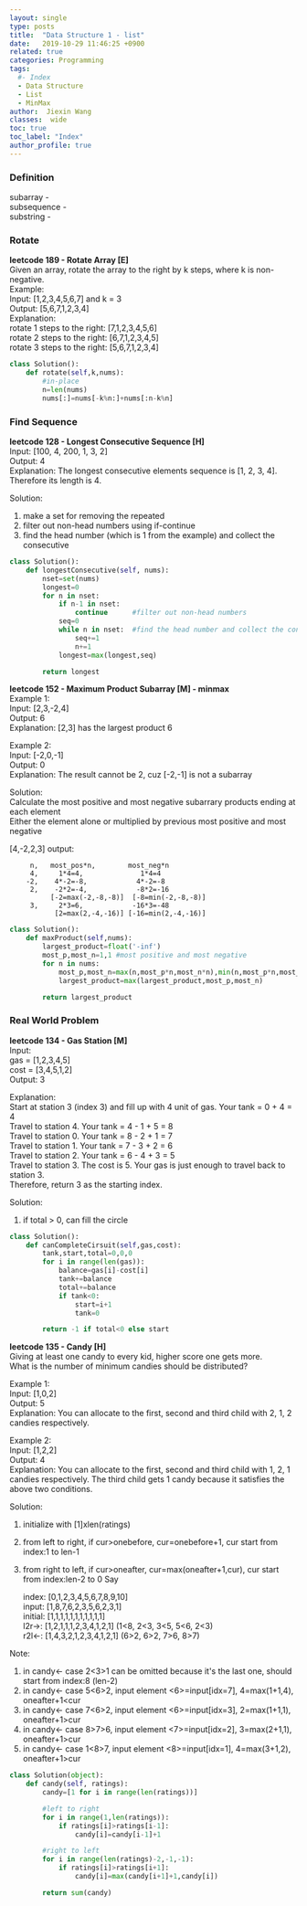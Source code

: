 ```yaml
---
layout: single
type: posts
title:  "Data Structure 1 - list"
date:   2019-10-29 11:46:25 +0900
related: true
categories: Programming
tags:
  #- Index
  - Data Structure
  - List
  - MinMax
author:  Jiexin Wang
classes:  wide
toc: true
toc_label: "Index"
author_profile: true
---
```


### Definition  
subarray -   
subsequence -  
substring -

### Rotate  

**leetcode 189 - Rotate Array [E]**  
Given an array, rotate the array to the right by k steps, where k is non-negative.  
Example:  
Input: [1,2,3,4,5,6,7] and k = 3  
Output: [5,6,7,1,2,3,4]  
Explanation:  
rotate 1 steps to the right: [7,1,2,3,4,5,6]  
rotate 2 steps to the right: [6,7,1,2,3,4,5]  
rotate 3 steps to the right: [5,6,7,1,2,3,4]  

```python
class Solution():
    def rotate(self,k,nums):
        #in-place
        n=len(nums)
        nums[:]=nums[-k%n:]+nums[:n-k%n]
```

### Find Sequence

**leetcode 128 - Longest Consecutive Sequence [H]**   
Input: [100, 4, 200, 1, 3, 2]  
Output: 4  
Explanation: The longest consecutive elements sequence is [1, 2, 3, 4]. Therefore its length is 4.  

Solution:
1. make a set for removing the repeated  
2. filter out non-head numbers using if-continue  
3. find the head number (which is 1 from the example) and collect the consecutive

```python
class Solution():
    def longestConsecutive(self, nums):
        nset=set(nums)
        longest=0
        for n in nset:
            if n-1 in nset:
                continue      #filter out non-head numbers
            seq=0
            while n in nset:  #find the head number and collect the consecutive
                seq+=1
                n+=1
            longest=max(longest,seq)

        return longest               
```   

**leetcode 152 - Maximum Product Subarray [M] - minmax**  
Example 1:  
Input: [2,3,-2,4]  
Output: 6  
Explanation: [2,3] has the largest product 6  

Example 2:  
Input: [-2,0,-1]  
Output: 0  
Explanation: The result cannot be 2, cuz [-2,-1] is not a subarray  

Solution:  
Calculate the most positive and most negative subarrary products ending at each element  
Either the element alone or multiplied by previous most positive and most negative

[4,-2,2,3] output:  

         n,   most_pos*n,        most_neg*n  
         4,     1*4=4,              1*4=4
        -2,    4*-2=-8,            4*-2=-8
         2,    -2*2=-4,            -8*2=-16   
              [-2=max(-2,-8,-8)]  [-8=min(-2,-8,-8)]
         3,     2*3=6,            -16*3=-48
               [2=max(2,-4,-16)] [-16=min(2,-4,-16)]


```python
class Solution():
    def maxProduct(self,nums):
        largest_product=float('-inf')
        most_p,most_n=1,1 #most positive and most negative
        for n in nums:
            most_p,most_n=max(n,most_p*n,most_n*n),min(n,most_p*n,most_n*n)
            largest_product=max(largest_product,most_p,most_n)

        return largest_product
```



### Real World Problem
**leetcode 134 - Gas Station [M]**   
Input:     
gas  = [1,2,3,4,5]  
cost = [3,4,5,1,2]  
Output: 3  

Explanation:  
Start at station 3 (index 3) and fill up with 4 unit of gas. Your tank = 0 + 4 = 4  
Travel to station 4. Your tank = 4 - 1 + 5 = 8  
Travel to station 0. Your tank = 8 - 2 + 1 = 7  
Travel to station 1. Your tank = 7 - 3 + 2 = 6  
Travel to station 2. Your tank = 6 - 4 + 3 = 5  
Travel to station 3. The cost is 5. Your gas is just enough to travel back to station 3.  
Therefore, return 3 as the starting index.  

Solution:  
1. if total > 0, can fill the circle  

```python
class Solution():
    def canCompleteCirsuit(self,gas,cost):
        tank,start,total=0,0,0
        for i in range(len(gas)):
            balance=gas[i]-cost[i]
            tank+=balance
            total+=balance
            if tank<0:
                start=i+1
                tank=0

        return -1 if total<0 else start
```

**leetcode 135 - Candy [H]**  
Giving at least one candy to every kid, higher score one gets more.  
What is the number of minimum candies should be distributed?  

Example 1:  
Input: [1,0,2]  
Output: 5  
Explanation: You can allocate to the first, second and third child with 2, 1, 2 candies respectively.  

Example 2:  
Input: [1,2,2]  
Output: 4  
Explanation: You can allocate to the first, second and third child with 1, 2, 1 candies respectively. The third child gets 1 candy because it satisfies the above two conditions.  

Solution:  
1. initialize with [1]xlen(ratings)  
2. from left to right, if cur>onebefore, cur=onebefore+1, cur start from index:1 to len-1
3. from right to left, if cur>oneafter, cur=max(oneafter+1,cur), cur start from index:len-2 to 0
Say   

    index:  [0,1,2,3,4,5,6,7,8,9,10]  
    input:  [1,8,7,6,2,3,5,6,2,3,1]     
    initial:  [1,1,1,1,1,1,1,1,1,1,1]      
    l2r->:  [1,2,1,1,1,2,3,4,1,2,1] (1<8, 2<3, 3<5, 5<6, 2<3)  
    r2l<-:  [1,4,3,2,1,2,3,4,1,2,1] (6>2, 6>2, 7>6, 8>7)  

Note:  
1. in candy<- case 2<3>1 can be omitted because it's the last one, should start from index:8 (len-2)  
2. in candy<- case 5<6>2, input element <6>=input[idx=7], 4=max(1+1,4), oneafter+1<cur
3. in candy<- case 7<6>2, input element <6>=input[idx=3], 2=max(1+1,1), oneafter+1>cur
4. in candy<- case 8>7>6, input element <7>=input[idx=2], 3=max(2+1,1), oneafter+1>cur
5. in candy<- case 1<8>7, input element <8>=input[idx=1], 4=max(3+1,2), oneafter+1>cur  

```python
class Solution(object):
    def candy(self, ratings):
        candy=[1 for i in range(len(ratings))]

        #left to right
        for i in range(1,len(ratings)):
            if ratings[i]>ratings[i-1]:
                candy[i]=candy[i-1]+1

        #right to left
        for i in range(len(ratings)-2,-1,-1):
            if ratings[i]>ratings[i+1]:
                candy[i]=max(candy[i+1]+1,candy[i])

        return sum(candy)
```

